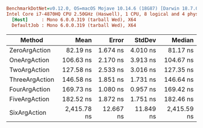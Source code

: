 ``` ini

BenchmarkDotNet=v0.12.0, OS=macOS Mojave 10.14.6 (18G87) [Darwin 18.7.0]
Intel Core i7-4870HQ CPU 2.50GHz (Haswell), 1 CPU, 8 logical and 4 physical cores
  [Host]     : Mono 6.0.0.319 (tarball Wed), X64 
  DefaultJob : Mono 6.0.0.319 (tarball Wed), X64 


```
|         Method |        Mean |     Error |    StdDev |      Median |
|--------------- |------------:|----------:|----------:|------------:|
|  ZeroArgAction |    82.19 ns |  1.674 ns |  4.010 ns |    81.17 ns |
|   OneArgAction |   106.63 ns |  2.170 ns |  3.913 ns |   104.67 ns |
|   TwoArgAction |   127.58 ns |  2.533 ns |  3.016 ns |   127.35 ns |
| ThreeArgAction |   146.58 ns |  1.851 ns |  1.731 ns |   146.64 ns |
|  FourArgAction |   169.73 ns |  1.080 ns |  0.957 ns |   169.42 ns |
|  FiveArgAction |   182.52 ns |  1.872 ns |  1.751 ns |   182.46 ns |
|   SixArgAction | 2,415.78 ns | 12.667 ns | 11.849 ns | 2,415.59 ns |
